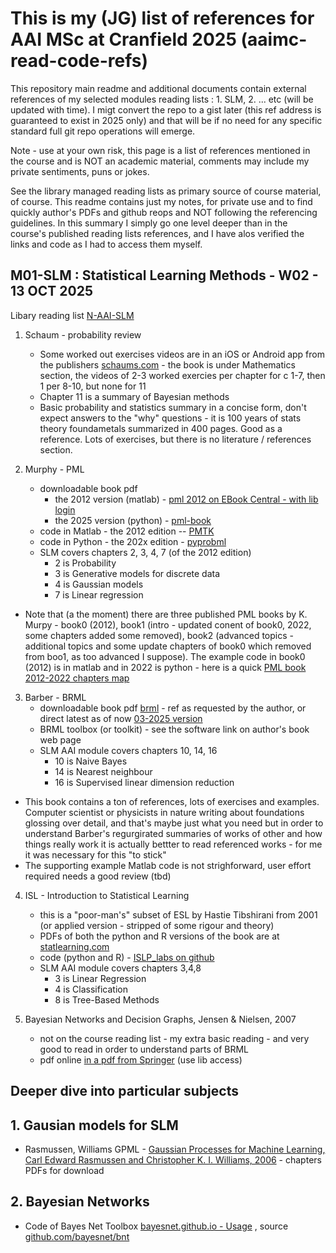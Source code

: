 # This is my (JG) list of references for AAI MSc at Cranfield 2025 (aaimc-read-code-refs) 

This repository main readme and additional documents contain external references of my selected modules reading lists : 1. SLM, 2. ... etc (will be updated with time).
I migt convert the repo to a gist later (this ref address is guaranteed to exist in 2025 only) and that will be if no need for any specific standard full git repo operations will emerge.

Note - use at your own risk, this page is a list of references mentioned in the course and is NOT an academic material, comments may include my private sentiments, puns or jokes. 

See the library managed reading lists as primary source of course material, of course. This readme contains just my notes, for private use and to find quickly author's PDFs and github reops and NOT following the referencing guidelines. In this summary I simply go one level deeper than in the course's published reading lists references, and I have alos verified the links and code as I had to access them myself.

## M01-SLM : Statistical Learning Methods - W02 - 13 OCT 2025

Libary reading list [N-AAI-SLM](https://rl.talis.com/3/cranfield/lists/6600DDA5-EB4C-70FA-0D43-D8F665F9BC18.html?lang=en-GB)

1. Schaum - probability review
   - Some worked out exercises videos are in an iOS or Android app from the publishers [schaums.com](https://www.mheducation.com/highered/campaigns/schaums-outlines.html) - the book is under Mathematics section, the videos of 2-3 worked exercies per chapter for c 1-7, then 1 per 8-10, but none for 11
   - Chapter 11 is a summary of Bayesian methods
   - Basic probability and statistics summary in a concise form, don't expect answers to the "why" questions - it is 100 years of stats theory foundametals summarized in 400 pages. Good as a reference. Lots of exercises, but there is no literature / references section.
     
2. Murphy - PML
   - downloadable book pdf
     - the 2012 version (matlab) - [pml 2012 on EBook Central - with lib login](https://ebookcentral.proquest.com/lib/cranfield/detail.action?docID=3339490)
     - the 2025 version (python) - [pml-book](https://probml.github.io/pml-book/book1.html)
   - code in Matlab - the 2012 edition -- [PMTK](https://github.com/probml/pmtk3)
   - code in Python - the 202x edition - [pyprobml](https://github.com/probml/pyprobml)
   - SLM covers chapters 2, 3, 4, 7 (of the 2012 edition)
     - 2 is Probability
     - 3 is Generative models for discrete data
     - 4 is Gaussian models
     - 7 is Linear regression
  - Note that (a the moment) there are three published PML books by K. Murpy - book0 (2012), book1 (intro - updated conent of book0, 2022, some chapters added some removed), book2 (advanced topics - additional topics and some update chapters of book0 which removed from boo1, as too advanced I suppose). The example code in book0 (2012) is in matlab and in 2022 is python - here is a quick [PML book 2012-2022 chapters map](murphy-pml-chapters-map.md)

3. Barber - BRML
   - downloadable book pdf [brml](http://www.cs.ucl.ac.uk/staff/d.barber/brml/) - ref as requested by the author, or direct latest as of now [03-2025 version](http://web4.cs.ucl.ac.uk/staff/D.Barber/textbook/180325.pdf)
   - BRML toolbox (or toolkit) - see the software link on author's book web page
   - SLM AAI module covers chapters 10, 14, 16
     - 10 is Naive Bayes
     - 14 is Nearest neighbour
     - 16 is Supervised linear dimension reduction
  - This book contains a ton of references, lots of exercises and examples. Computer scientist or physicists in nature writing about foundations glossing over detail, and that's maybe just what you need but in order to understand Barber's regurgirated summaries of works of other and how things really work it is actually bettter to read referenced works - for me it was necessary for this "to stick"
  - The supporting example Matlab code is not strighforward, user effort required needs a good review (tbd)

4. ISL - Introduction to Statistical Learning
   - this is a "poor-man's" subset of ESL by Hastie Tibshirani from 2001 (or applied version - stripped of some rigour and theory)
   - PDFs of both the python and R versions of the book are at [statlearning.com](https://www.statlearning.com/)
   - code (python and R) - [ISLP_labs on github](https://github.com/intro-stat-learning/ISLP_labs)
   - SLM AAI module covers chapters 3,4,8
     - 3 is Linear Regression
     - 4 is Classification
     - 8 is Tree-Based Methods

5. Bayesian Networks and Decision Graphs, Jensen & Nielsen, 2007

   - not on the course reading list - my extra basic reading - and very good to read in order to understand parts of BRML
   - pdf online [in a pdf from Springer](https://link.springer.com/book/10.1007/978-0-387-68282-2) (use lib access)
  
## Deeper dive into particular subjects

## 1. Gausian models for SLM

- Rasmussen, Williams GPML - [Gaussian Processes for Machine Learning, Carl Edward Rasmussen and Christopher K. I. Williams, 2006](https://gaussianprocess.org/gpml/) - chapters PDFs for download
## 2. Bayesian Networks

- Code of Bayes Net Toolbox [bayesnet.github.io - Usage](https://bayesnet.github.io/bnt/docs/usage.html#basics) , source [github.com/bayesnet/bnt](https://github.com/bayesnet/bnt)
